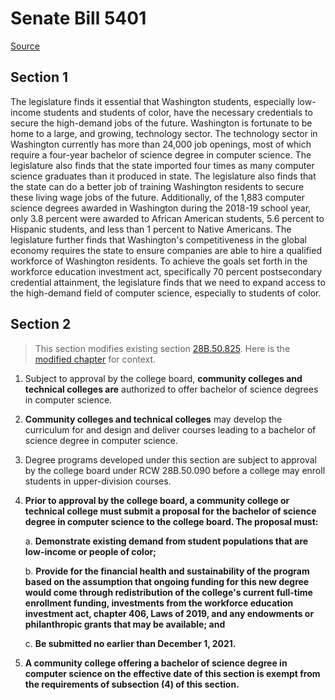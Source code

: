 # Senate Bill 5401

[Source](http://lawfilesext.leg.wa.gov/biennium/2021-22/Xml/Bills/Senate%20Bills/5401.xml)
## Section 1
The legislature finds it essential that Washington students, especially low-income students and students of color, have the necessary credentials to secure the high-demand jobs of the future. Washington is fortunate to be home to a large, and growing, technology sector. The technology sector in Washington currently has more than 24,000 job openings, most of which require a four-year bachelor of science degree in computer science. The legislature also finds that the state imported four times as many computer science graduates than it produced in state. The legislature also finds that the state can do a better job of training Washington residents to secure these living wage jobs of the future. Additionally, of the 1,883 computer science degrees awarded in Washington during the 2018-19 school year, only 3.8 percent were awarded to African American students, 5.6 percent to Hispanic students, and less than 1 percent to Native Americans. The legislature further finds that Washington's competitiveness in the global economy requires the state to ensure companies are able to hire a qualified workforce of Washington residents. To achieve the goals set forth in the workforce education investment act, specifically 70 percent postsecondary credential attainment, the legislature finds that we need to expand access to the high-demand field of computer science, especially to students of color.


## Section 2
> This section modifies existing section [28B.50.825](/rcw/28B_higher_education/28B.050_community_and_technical_colleges.md). Here is the [modified chapter](rcw/28B_higher_education/28B.050_community_and_technical_colleges.md) for context.

1. Subject to approval by the college board, **community colleges and technical colleges are** authorized to offer bachelor of science degrees in computer science.

2. **Community colleges and technical colleges** may develop the curriculum for and design and deliver courses leading to a bachelor of science degree in computer science.

3. Degree programs developed under this section are subject to approval by the college board under RCW 28B.50.090 before a college may enroll students in upper-division courses.

4. **Prior to approval by the college board, a community college or technical college must submit a proposal for the bachelor of science degree in computer science to the college board. The proposal must:**

    a. **Demonstrate existing demand from student populations that are low-income or people of color;**

    b. **Provide for the financial health and sustainability of the program based on the assumption that ongoing funding for this new degree would come through redistribution of the college's current full-time enrollment funding, investments from the workforce education investment act, chapter 406, Laws of 2019, and any endowments or philanthropic grants that may be available; and**

    c. **Be submitted no earlier than December 1, 2021.**

5. **A community college offering a bachelor of science degree in computer science on the effective date of this section is exempt from the requirements of subsection (4) of this section.**

